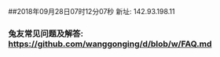 ##2018年09月28日07时12分07秒 新址: 142.93.198.11
### 兔友常见问题及解答: https://github.com/wanggonging/d/blob/w/FAQ.md
